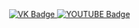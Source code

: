 <div id="badges" align = "center">
  <a href="https://vk.com/yasha_trap"> 
  <img scr = "https://img.shields.io/badge/VK-blue?style=for-the-badge&logo=VK&logoColor=white" alt="VK Badge"/>
</a>

<a href= "https://www.youtube.com/channel/UCsUdy09tiu369lbriN4gXyQ"> 
  <img scr = "https://img.shields.io/badge/YOUTUBE-red?style=for-the-badge&logo=YOUTUBE&logoColor=white" alt="YOUTUBE Badge"/>
</a>
</div>
